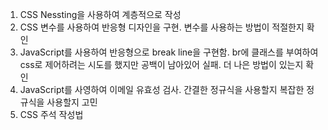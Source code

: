 1. CSS Nessting을 사용하여 계층적으로 작성
2. CSS 변수를 사용하여 반응형 디자인을 구현. 변수를 사용하는 방법이 적절한지 확인
3. JavaScript를 사용하여 반응형으로 break line을 구현함. br에 클래스를 부여하여 css로 제어하려는 시도를 했지만 공백이 남아있어 실패. 더 나은 방법이 있는지 확인
4. JavaScript를 사영하여 이메일 유효성 검사. 간결한 정규식을 사용할지 복잡한 정규식을 사용할지 고민
5. CSS 주석 작성법